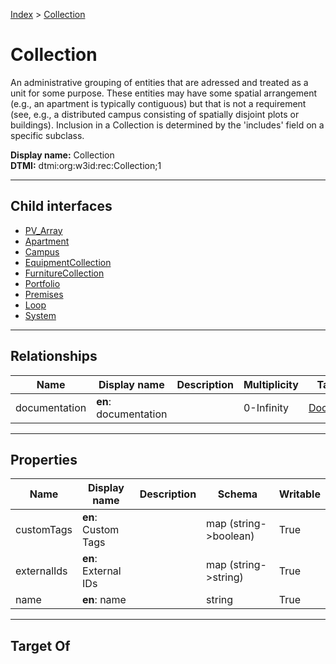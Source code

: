 [Index](../Index.md) > [Collection](#)
# Collection

An administrative grouping of entities that are adressed and treated as a unit for some purpose. These entities may have some spatial arrangement (e.g., an apartment is typically contiguous) but that is not a requirement (see, e.g., a distributed campus consisting of spatially disjoint plots or buildings). Inclusion in a Collection is determined by the 'includes' field on a specific subclass.


**Display name:** Collection<br />
**DTMI:** dtmi:org:w3id:rec:Collection;1

---

## Child interfaces
* [PV_Array](PV_Array.md)
* [Apartment](Apartment.md)
* [Campus](Campus.md)
* [EquipmentCollection](EquipmentCollection.md)
* [FurnitureCollection](FurnitureCollection.md)
* [Portfolio](Portfolio.md)
* [Premises](Premises.md)
* [Loop](Loop/Loop.md)
* [System](System/System.md)

---

## Relationships

|Name|Display name|Description|Multiplicity|Target|Properties|Writable|
|-|-|-|-|-|-|-|
|documentation|**en**: documentation||0-Infinity|[Document](../Information/Document/Document.md)||True|

---

## Properties

|Name|Display name|Description|Schema|Writable|
|-|-|-|-|-|
|customTags|**en**: Custom Tags||map (string->boolean)|True|
|externalIds|**en**: External IDs||map (string->string)|True|
|name|**en**: name||string|True|

---

## Target Of

